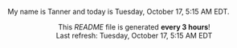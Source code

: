 My name is Tanner and today is Tuesday, October 17, 5:15 AM EDT.

<p align="center">This <i>README</i> file is generated <b>every 3 hours</b>!</br>Last refresh: Tuesday, October 17, 5:15 AM EDT<br /></p>
